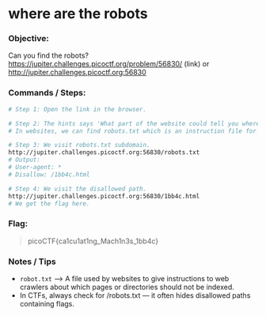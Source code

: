 # where are the robots

### Objective:

Can you find the robots? https://jupiter.challenges.picoctf.org/problem/56830/ (link) or http://jupiter.challenges.picoctf.org:56830

### Commands / Steps:

```bash
# Step 1: Open the link in the browser.

# Step 2: The hints says 'What part of the website could tell you where the creator doesn't want you to look?'.
# In websites, we can find robots.txt which is an instruction file for web crawlers which part of a website they should or should not visit.

# Step 3: We visit robots.txt subdomain. 
http://jupiter.challenges.picoctf.org:56830/robots.txt
# Output: 
# User-agent: *
# Disallow: /1bb4c.html

# Step 4: We visit the disallowed path.
http://jupiter.challenges.picoctf.org:56830/1bb4c.html
# We get the flag here.
```

### Flag:

> picoCTF{ca1cu1at1ng_Mach1n3s_1bb4c}

### Notes / Tips

- `robot.txt` --> A file used by websites to give instructions to web crawlers about which pages or directories should not be indexed.
- In CTFs, always check for /robots.txt — it often hides disallowed paths containing flags.


